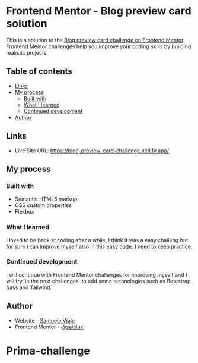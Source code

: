 # Frontend Mentor - Blog preview card solution

This is a solution to the [Blog preview card challenge on Frontend Mentor](https://www.frontendmentor.io/challenges/blog-preview-card-ckPaj01IcS). Frontend Mentor challenges help you improve your coding skills by building realistic projects. 

## Table of contents

- [Links](#links)
- [My process](#my-process)
  - [Built with](#built-with)
  - [What I learned](#what-i-learned)
  - [Continued development](#continued-development)
- [Author](#author)


## Links

- Live Site URL: https://blog-preview-card-challenge.netlify.app/

## My process

### Built with

- Semantic HTML5 markup
- CSS custom properties
- Flexbox

### What I learned

I loved to be back at coding after a while, I think it was a easy challeng but for sure I can improve myself also in this easy code.
I need to keep practice.  


### Continued development

I will continue with Frontend Mentor challenges for improving myself and I will try, in the next challenges, to add some technologies such as Bootstrap, Sass and Tailwind. 

## Author

- Website - [Samuele Viale](https://samuele-viale.netlify.app/)
- Frontend Mentor - [@saleiux](https://www.frontendmentor.io/profile/Saleiux)

# Prima-challenge
